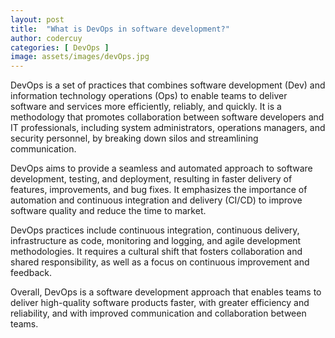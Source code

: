 ```yaml
---
layout: post
title:  "What is DevOps in software development?"
author: codercuy
categories: [ DevOps ]
image: assets/images/devOps.jpg
---
```

DevOps is a set of practices that combines software development (Dev) and information technology operations (Ops) to enable teams to deliver software and services more efficiently, reliably, and quickly. It is a methodology that promotes collaboration between software developers and IT professionals, including system administrators, operations managers, and security personnel, by breaking down silos and streamlining communication.

DevOps aims to provide a seamless and automated approach to software development, testing, and deployment, resulting in faster delivery of features, improvements, and bug fixes. It emphasizes the importance of automation and continuous integration and delivery (CI/CD) to improve software quality and reduce the time to market.

DevOps practices include continuous integration, continuous delivery, infrastructure as code, monitoring and logging, and agile development methodologies. It requires a cultural shift that fosters collaboration and shared responsibility, as well as a focus on continuous improvement and feedback.

Overall, DevOps is a software development approach that enables teams to deliver high-quality software products faster, with greater efficiency and reliability, and with improved communication and collaboration between teams.

